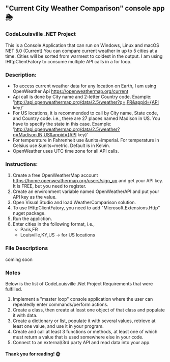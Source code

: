 ## "Current City Weather Comparison" console app :sun_behind_rain_cloud:
### CodeLouisville .NET Project
This is a Console Application that can run on Windows, Linux and macOS
NET 5.0 (Current)
You can compare current weather in up to 5 cities at a time. Cities will be sorted from warmest to coldest in the output.
I am using IHttpClientFatory to consume multiple API calls in a for loop.

### Description:
- To access current weather data for any location on Earth, I am using OpenWeather Api https://openweathermap.org/current
- Api call is done by City name and 2-letter Country code. Example: 'http://api.openweathermap.org/data/2.5/weather?q=,FR&appid={API key}'
- For US locations, it is recommended to call by City name, State code, and Country code. i.e., there are 27 places named Madison in US.
You have to specify the state in this case. Example: 'http://api.openweathermap.org/data/2.5/weather?q=Madison,IN,US&appid={API key}'
- For temperature in Fahrenheit use &units=imperial. For temperature in Celsius use &units=metric. Default is in Kelvin.
- OpenWeather uses UTC time zone for all API calls.

### Instructions:
1. Create a free OpenWeatherMap account https://home.openweathermap.org/users/sign_up and get your API key. It is FREE, but you need to register.
2. Create an environment variable named OpenWeatherAPI and put your API key as the value.
3. Open Visual Studio and load WeatherComparison solution.
4. To use IHttpClientFatory, you need to add "Microsoft.Extensions.Http" nuget package.
5. Run the appliction.
6. Enter cities in the following format, i.e.,
   - Paris,FR
   - Louisville,KY,US -> for US locations

### File Descriptions
coming soon

### Notes
Below is the list of CodeLouisville .Net Project Requirements that were fulfilled.
1. Implement a "master loop" console application where the user can repeatedly enter commands/perform actions.
2. Create a class, then create at least one object of that class and populate it with data.
3. Create a dictionary or list, populate it with several values, retrieve at least one value, and use it in your program.
4. Create and call at least 3 functions or methods, at least one of which must return a value that is used somewhere else in your code.
5. Connect to an external/3rd party API and read data into your app.

#### Thank you for reading! :sun_with_face:


